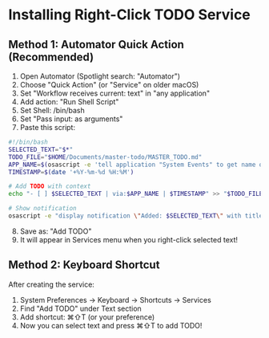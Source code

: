# Installing Right-Click TODO Service

## Method 1: Automator Quick Action (Recommended)

1. Open Automator (Spotlight search: "Automator")
2. Choose "Quick Action" (or "Service" on older macOS)
3. Set "Workflow receives current: text" in "any application"
4. Add action: "Run Shell Script"
5. Set Shell: /bin/bash
6. Set "Pass input: as arguments"
7. Paste this script:

```bash
#!/bin/bash
SELECTED_TEXT="$*"
TODO_FILE="$HOME/Documents/master-todo/MASTER_TODO.md"
APP_NAME=$(osascript -e 'tell application "System Events" to get name of first application process whose frontmost is true')
TIMESTAMP=$(date '+%Y-%m-%d %H:%M')

# Add TODO with context
echo "- [ ] $SELECTED_TEXT | via:$APP_NAME | $TIMESTAMP" >> "$TODO_FILE"

# Show notification
osascript -e "display notification \"Added: $SELECTED_TEXT\" with title \"TODO Captured\" sound name \"Glass\""
```

8. Save as: "Add TODO"
9. It will appear in Services menu when you right-click selected text!

## Method 2: Keyboard Shortcut

After creating the service:
1. System Preferences → Keyboard → Shortcuts → Services
2. Find "Add TODO" under Text section
3. Add shortcut: ⌘⇧T (or your preference)
4. Now you can select text and press ⌘⇧T to add TODO!

